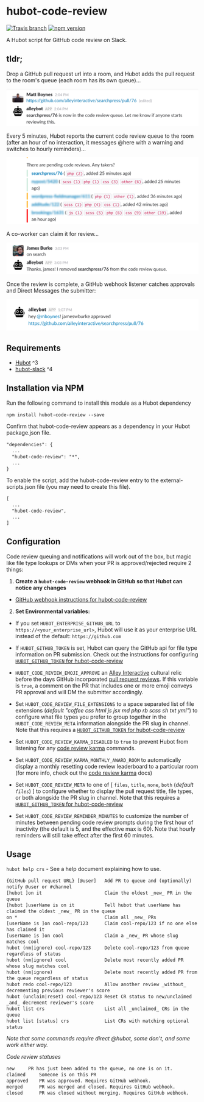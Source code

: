 hubot-code-review
===================

[![Travis branch](https://img.shields.io/travis/alleyinteractive/hubot-code-review/master.svg?maxAge=2592000)](https://travis-ci.org/alleyinteractive/hubot-code-review)
[![npm version](https://badge.fury.io/js/hubot-code-review.svg)](https://badge.fury.io/js/hubot-code-review)

A Hubot script for GitHub code review on Slack.

## tldr;

Drop a GitHub pull request url into a room, and Hubot adds the pull request
to the room's queue (each room has its own queue)...

![](/docs/images/submit-pr.png)

Every 5 minutes, Hubot reports the current code review queue to the room (after an hour of no interaction, it messages @here with a warning and switches to hourly reminders)...

![](/docs/images/remind-pr.png)

A co-worker can claim it for review...

![](/docs/images/claim-pr.png)

Once the review is complete, a GitHub webhook listener catches approvals and Direct Messages the submitter:

![](/docs/images/approve-pr.png)

## Requirements

* [Hubot](http://hubot.github.com/) ^3
* [hubot-slack](https://github.com/slackapi/hubot-slack) ^4

## Installation via NPM

Run the following command to install this module as a Hubot dependency

```
npm install hubot-code-review --save
```

Confirm that hubot-code-review appears as a dependency in your Hubot package.json file.

```
"dependencies": {
  ...
  "hubot-code-review": "*",
  ...
}
```

To enable the script, add the hubot-code-review entry to the external-scripts.json file (you may need to create this file).

```
[
  ...
  "hubot-code-review",
  ...
]
```

## Configuration

Code review queuing and notifications will work out of the box, but magic like
file type lookups or DMs when your PR is approved/rejected require 2 things:

1) **Create a `hubot-code-review` webhook in GitHub so that Hubot can notice any changes**

- [GitHub webhook instructions for hubot-code-review](/docs/github-webhook.md)

2) **Set Environmental variables:**

- If you set ```HUBOT_ENTERPRISE_GITHUB_URL``` to `https://<your_enterprise_url>`, Hubot will use it as your enterprise URL instead of the default: `https://github.com`

- If ```HUBOT_GITHUB_TOKEN``` is set, Hubot can query the GitHub api for file type information on PR submission. Check out the instructions for configuring
[`HUBOT_GITHUB_TOKEN` for hubot-code-review](/docs/HUBOT_GITHUB_TOKEN.md)

- ```HUBOT_CODE_REVIEW_EMOJI_APPROVE``` an [Alley Interactive](https://www.alleyinteractive.com) cultural relic before the days GitHub incorporated [pull request reviews](https://help.github.com/articles/about-pull-request-reviews/). If this variable is `true`, a comment on the PR that includes one or more emoji conveys PR approval
and will DM the submitter accordingly.

- Set ```HUBOT_CODE_REVIEW_FILE_EXTENSIONS``` to a space separated list of file extensions (_default "coffee css html js jsx md php rb scss sh txt yml"_) to configure what file types you prefer to group together in the ```HUBOT_CODE_REVIEW_META``` information alongside the PR slug in channel. Note that this requires a [`HUBOT_GITHUB_TOKEN` for hubot-code-review](/docs/HUBOT_GITHUB_TOKEN.md)

- Set ```HUBOT_CODE_REVIEW_KARMA_DISABLED``` to `true` to prevent Hubot from listening for any
[code review karma](/docs/code-review-karma.md) commands.

- Set ```HUBOT_CODE_REVIEW_KARMA_MONTHLY_AWARD_ROOM``` to automatically display a monthly resetting code review leaderboard to a particular room (for more info, check out the [code review karma](/docs/code-review-karma.md) docs)

- Set ```HUBOT_CODE_REVIEW_META``` to one of [ `files`, `title`, `none`, `both` (_default `files`_) ] to configure whether to display the pull request title, file types, or both alongside the PR slug in channel. Note that this requires a [`HUBOT_GITHUB_TOKEN` for hubot-code-review](/docs/HUBOT_GITHUB_TOKEN.md)

- Set ```HUBOT_CODE_REVIEW_REMINDER_MINUTES``` to customize the number of minutes between pending code review prompts during the first hour of inactivity (the default is 5, and the effective max is 60). Note that hourly reminders will still take effect after the first 60 minutes.
## Usage

`hubot help crs` - See a help document explaining how to use.

	{GitHub pull request URL} [@user]   Add PR to queue and (optionally) notify @user or #channel
	[hubot ]on it                       Claim the oldest _new_ PR in the queue
	[hubot ]userName is on it           Tell hubot that userName has claimed the oldest _new_ PR in the queue
	on *                                Claim all _new_ PRs
	[userName is ]on cool-repo/123      Claim cool-repo/123 if no one else has claimed it
	[userName is ]on cool               Claim a _new_ PR whose slug matches cool
	hubot (nm|ignore) cool-repo/123		Delete cool-repo/123 from queue regardless of status
	hubot (nm|ignore) cool            	Delete most recently added PR whose slug matches cool
	hubot (nm|ignore)                   Delete most recently added PR from the queue regardless of status
	hubot redo cool-repo/123            Allow another review _without_ decrementing previous reviewer's score
	hubot (unclaim|reset) cool-repo/123 Reset CR status to new/unclaimed _and_ decrement reviewer's score
	hubot list crs                      List all _unclaimed_ CRs in the queue
	hubot list [status] crs             List CRs with matching optional status
_Note that some commands require direct @hubot, some don't, and some work either way._


*Code review statuses*

	new		PR has just been added to the queue, no one is on it.
	claimed		Someone is on this PR
	approved	PR was approved. Requires GitHub webhook.
	merged		PR was merged and closed. Requires GitHub webhook.
	closed		PR was closed without merging. Requires GitHub webhook.


